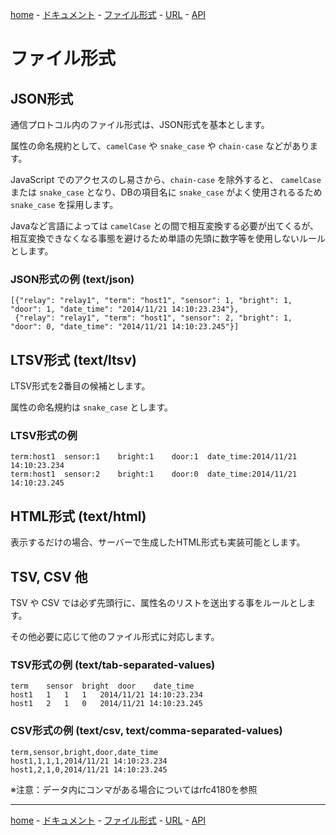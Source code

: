 [home](../README.md#readme) -
[ドキュメント](index-jp.md#readme) -
[ファイル形式](format-jp.md#readme) -
[URL](url-jp.md#readme) -
[API](api-jp.md#readme)

# ファイル形式

## JSON形式

通信プロトコル内のファイル形式は、JSON形式を基本とします。

属性の命名規約として、`camelCase` や `snake_case` や `chain-case` などがあります。

JavaScript でのアクセスのし易さから、`chain-case` を除外すると、
`camelCase` または `snake_case` となり、DBの項目名に `snake_case` がよく使用されるるため
`snake_case` を採用します。

Javaなど言語によっては `camelCase` との間で相互変換する必要が出てくるが、
相互変換できなくなる事態を避けるため単語の先頭に数字等を使用しないルールとします。

### JSON形式の例 (text/json)

```
[{"relay": "relay1", "term": "host1", "sensor": 1, "bright": 1, "door": 1, "date_time": "2014/11/21 14:10:23.234"},
 {"relay": "relay1", "term": "host1", "sensor": 2, "bright": 1, "door": 0, "date_time": "2014/11/21 14:10:23.245"}]
```

## LTSV形式 (text/ltsv)

LTSV形式を2番目の候補とします。

属性の命名規約は `snake_case` とします。

### LTSV形式の例

```
term:host1	sensor:1	bright:1	door:1	date_time:2014/11/21 14:10:23.234
term:host1	sensor:2	bright:1	door:0	date_time:2014/11/21 14:10:23.245
```

## HTML形式 (text/html)

表示するだけの場合、サーバーで生成したHTML形式も実装可能とします。

## TSV, CSV 他

TSV や CSV では必ず先頭行に、属性名のリストを送出する事をルールとします。

その他必要に応じて他のファイル形式に対応します。

### TSV形式の例 (text/tab-separated-values)

```
term	sensor	bright	door	date_time
host1	1	1	1	2014/11/21 14:10:23.234
host1	2	1	0	2014/11/21 14:10:23.245
```

### CSV形式の例 (text/csv, text/comma-separated-values)

```
term,sensor,bright,door,date_time
host1,1,1,1,2014/11/21 14:10:23.234
host1,2,1,0,2014/11/21 14:10:23.245
```

※注意：データ内にコンマがある場合についてはrfc4180を参照

- - -

[home](../readme-jp.md#readme) -
[ドキュメント](index-jp.md#readme) -
[ファイル形式](format-jp.md#readme) -
[URL](url-jp.md#readme) -
[API](api-jp.md#readme)
